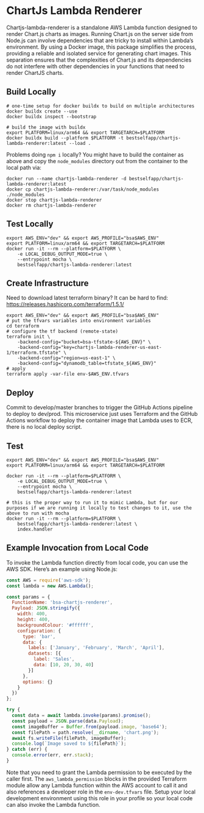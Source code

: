 # ChartJs Lambda Renderer

Chartjs-lambda-renderer is a standalone AWS Lambda function designed to render Chart.js charts as images. Running Chart.js on the server side from Node.js can involve dependencies that are tricky to install within Lambda’s environment. By using a Docker image, this package simplifies the process, providing a reliable and isolated service for generating chart images. This separation ensures that the complexities of Chart.js and its dependencies do not interfere with other dependencies in your functions that need to render ChartJS charts.

## Build Locally

```shell
# one-time setup for docker buildx to build on multiple architectures
docker buildx create --use
docker buildx inspect --bootstrap

# build the image with buildx
export PLATFORM=linux/arm64 && export TARGETARCH=$PLATFORM
docker buildx build --platform $PLATFORM -t bestselfapp/chartjs-lambda-renderer:latest --load .
```

Problems doing `npm i` locally?  You might have to build the container as above and copy the `node_modules` directory out from the container to the local path via:

```shell
docker run --name chartjs-lambda-renderer -d bestselfapp/chartjs-lambda-renderer:latest
docker cp chartjs-lambda-renderer:/var/task/node_modules ./node_modules
docker stop chartjs-lambda-renderer
docker rm chartjs-lambda-renderer
```

## Test Locally

```shell
export AWS_ENV="dev" && export AWS_PROFILE="bsa$AWS_ENV"
export PLATFORM=linux/arm64 && export TARGETARCH=$PLATFORM
docker run -it --rm --platform=$PLATFORM \
    -e LOCAL_DEBUG_OUTPUT_MODE=true \
    --entrypoint mocha \
    bestselfapp/chartjs-lambda-renderer:latest
```

## Create Infrastructure

Need to download latest terraform binary?  It can be hard to find:
https://releases.hashicorp.com/terraform/1.5.1/

```shell
export AWS_ENV="dev" && export AWS_PROFILE="bsa$AWS_ENV"
# put the tfvars variables into environment variables
cd terraform
# configure the tf backend (remote-state)
terraform init \
    -backend-config="bucket=bsa-tfstate-${AWS_ENV}" \
    -backend-config="key=chartjs-lambda-renderer-us-east-1/terraform.tfstate" \
    -backend-config="region=us-east-1" \
    -backend-config="dynamodb_table=tfstate_${AWS_ENV}"
# apply
terraform apply -var-file env-$AWS_ENV.tfvars
``` 

## Deploy

Commit to develop/master branches to trigger the GitHub Actions pipeline to deploy to dev/prod.  This microservice just uses Terraform and the GitHub Actions workflow to deploy the container image that Lambda uses to ECR, there is no local deploy script.

## Test

```shell
export AWS_ENV="dev" && export AWS_PROFILE="bsa$AWS_ENV"
export PLATFORM=linux/arm64 && export TARGETARCH=$PLATFORM

docker run -it --rm --platform=$PLATFORM \
    -e LOCAL_DEBUG_OUTPUT_MODE=true \
    --entrypoint mocha \
    bestselfapp/chartjs-lambda-renderer:latest

# this is the proper way to run it to mimic Lambda, but for our purposes if we are running it locally to test changes to it, use the above to run with mocha
docker run -it --rm --platform=$PLATFORM \
    bestselfapp/chartjs-lambda-renderer:latest \
    index.handler
```

## Example Invocation from Local Code

To invoke the Lambda function directly from local code, you can use the AWS SDK. Here’s an example using Node.js:

```javascript
const AWS = require('aws-sdk');
const lambda = new AWS.Lambda();

const params = {
  FunctionName: 'bsa-chartjs-renderer',
  Payload: JSON.stringify({
    width: 400,
    height: 400,
    backgroundColour: '#ffffff',
    configuration: {
      type: 'bar',
      data: {
        labels: ['January', 'February', 'March', 'April'],
        datasets: [{
          label: 'Sales',
          data: [10, 20, 30, 40]
        }]
      },
      options: {}
    }
  })
};

try {
  const data = await lambda.invoke(params).promise();
  const payload = JSON.parse(data.Payload);
  const imageBuffer = Buffer.from(payload.image, 'base64');
  const filePath = path.resolve(__dirname, 'chart.png');
  await fs.writeFile(filePath, imageBuffer);
  console.log(`Image saved to ${filePath}`);
} catch (err) {
  console.error(err, err.stack);
}
```

Note that you need to grant the Lambda permission to be executed by the caller first.  The `aws_lambda_permission` blocks in the provided Terraform module allow any Lambda function within the AWS account to call it and also references a developer role in the `env-dev.tfvars` file.  Setup your local development environment using this role in your profile so your local code can also invoke the Lambda function.
